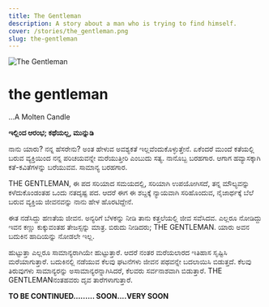 ```yaml
---
title: The Gentleman
description: A story about a man who is trying to find himself.
cover: /stories/the_gentleman.png
slug: the-gentleman
---
```


![The Gentleman](/stories/the_gentleman.png)

# the gentleman

...A Molten Candle

**ಇಲ್ಲಿಂದ ಆರಂಭ; ಕಥೆಯಲ್ಲ, ಮುನ್ನುಡಿ**

ನಾನು ಯಾರು? ನನ್ನ ಹೆಸರೇನು? ಅಂತ ಹೇಳುವ ಅವಶ್ಯಕತೆ ಇಲ್ಲವೆಂದುಕೊಳ್ಳುತ್ತೇನೆ. ಏಕೆಂದರೆ ಮುಂದೆ ಕತೆಯಲ್ಲಿ ಬರುವ ವ್ಯಕ್ತಿಯಿಂದ ನನ್ನ ಪರಿಚಯವನ್ನೇ ಮರೆಯುತ್ತೀರಿ ಎಂಬುದು ಸತ್ಯ. ನಾನೊಬ್ಬ ಬರಹಗಾರ. ಆಗಾಗ ಹವ್ಯಾಸಕ್ಕಾಗಿ ಕತೆ-ಕವಿತೆಗಳನ್ನು ಬರೆಯುವವ. ಸಾಮಾನ್ಯ ಬರಹಗಾರ.

THE GENTLEMAN, ಈ ಪದ ಸರಿಯಾದ ಸಮಯದಲ್ಲಿ, ಸರಿಯಾಗಿ ಉಪಯೋಗಿಸದೆ, ತನ್ನ ಮೌಲ್ಯವನ್ನು ಕಳೆದುಕೊಂಡಂತಹ  ಒಂದು ನತದೃಷ್ಟ ಪದ. ಆದರೆ ಈಗ ಈ ಶಬ್ದಕ್ಕೆ ನ್ಯಾಯವಾಗಿ ಸರಿಹೊಂದುವ, ನೈಜಾರ್ಥಕ್ಕೆ ಬೆಲೆ ಬರುವ ವ್ಯಕ್ತಿಯ ಜೀವನವನ್ನು ನಾನು ಹೇಳ ಹೊರಟಿದ್ದೇನೆ.

ಈತ ನಡೆಸಿದ್ದು ಹಣತೆಯ ಜೀವನ. ಅನ್ಯರಿಗೆ ಬೆಳಕನ್ನು ನೀಡಿ ತಾನು ಕತ್ತಲೆಯಲ್ಲಿ ಜೀವ ಸವೆಸಿದವ. ಎಲ್ಲರೂ ನೋಡಿದ್ದು ಇವನ ಕಣ್ಣು ಕುಕ್ಕುವಂತಹ ತೇಜಸ್ಸನ್ನು ಮಾತ್ರ. ಬಿರುದು ನೀಡಿದರು; THE GENTLEMAN. ಯಾರು ಅವನ ಬದುಕಿನ ಹಾದಿಯನ್ನು ನೋಡಲೇ ಇಲ್ಲ.

ಹುಟ್ಟುತ್ತಾ ಎಲ್ಲರೂ ಸಾಮಾನ್ಯರಾಗಿಯೇ ಹುಟ್ಟುತ್ತಾರೆ. ಆದರೆ ನಂತರ ಮರೆಯಲಾರದ ಇತಿಹಾಸ ಸೃಷ್ಟಿಸಿ ಮರೆಯಾಗುತ್ತಾರೆ. ಬದುಕಿನಲ್ಲಿ ನಡೆಯುವ ಕೆಲವು ಘಟನೆಗಳು ಜೀವನ ಪಥವನ್ನೇ ಬದಲಾಯಿಸಿ ಬಿಡುತ್ತದೆ. ಕೆಲವು ತಿರುವುಗಳು ಸಾಮಾನ್ಯರನ್ನು ಅಸಾಮಾನ್ಯರನ್ನಾಗಿಸಿದರೆ, ಕೆಲವರು ಸರ್ವನಾಶವಾಗಿ ಬಿಡುತ್ತಾರೆ. THE GENTLEMANನಂತಹವರು ದೃವ ತಾರೆಗಳಾಗುತ್ತಾರೆ.

**​TO BE CONTINUED......... SOON....VERY SOON**

